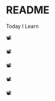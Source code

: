 # README

Today I Learn

:film_projector:

:film_projector:

:film_projector:

:film_projector:

:film_projector:

